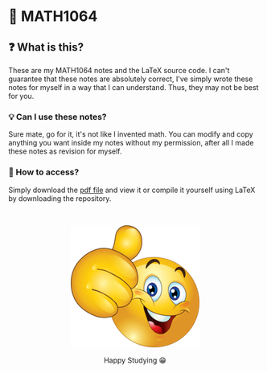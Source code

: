 # 📕 MATH1064
## ❓ What is this?
These are my MATH1064 notes and the LaTeX source code. I can't guarantee that these notes are absolutely correct, 
I've simply wrote these notes for myself in a way that I can understand. Thus, they may not be best for you. 

### 💡 Can I use these notes?
Sure mate, go for it, it's not like I invented math. You can modify and copy anything you want inside my notes
without my permission, after all I made these notes as revision for myself.

### 📝 How to access?
Simply download the [pdf file](<./MATH1064 Notes.pdf>) and view it or compile it yourself 
using LaTeX by downloading the repository. <br>

<br>
<p align="center">
  <img src="./images/thumbs_up_emoji.png" />
  <div align="center">
    Happy Studying 😁
  </div>
</p>
